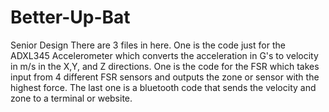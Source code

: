 # Better-Up-Bat
Senior Design
There are 3 files in here.
One is the code just for the ADXL345 Accelerometer which converts the acceleration in G's to velocity in m/s in the X,Y, and Z directions.
One is the code for the FSR which takes input from 4 different FSR sensors and outputs the zone or sensor with the highest force.
The last one is a bluetooth code that sends the velocity and zone to a terminal or website.
